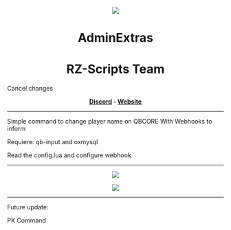 <p align="center"><img src="https://imgur.com/W1dzVBA.png"/></p>
<h1 align='center'>AdminExtras</a></h1>
<h1 align='center'> RZ-Scripts Team </a></h1>
Cancel changes


<p align='center'><b><a href='https://discord.gg/N2SADVMQQZ'>Discord</a> - <a href='https://ultra-code.tebex.io/package/4986282'>Website</a> </b></h5>

<hr>
Simple command to change player name on QBCORE
With Webhooks to inform



Requiere: qb-input and oxmysql

Read the config.lua and configure webhook

<hr>
<p align="center"><img src="https://cdn.discordapp.com/attachments/950538644358324234/1026063246949613588/unknown.png"/></p>
<p align="center"><img src="https://cdn.discordapp.com/attachments/950538644358324234/1026058919208034304/unknown.png"/></p>

<hr>
Future update:

PK Command
